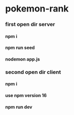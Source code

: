 # pokemon-rank

### first open dir server

#### npm i

#### npm run seed

#### nodemon app.js

### second open dir client

#### npm i

#### use npm version 16

#### npm run dev
